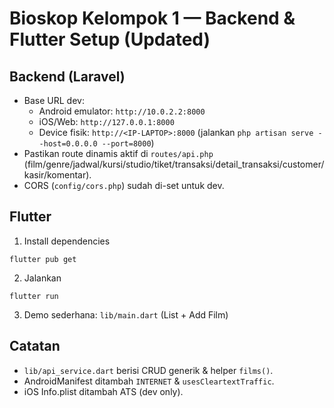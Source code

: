 
# Bioskop Kelompok 1 — Backend & Flutter Setup (Updated)

## Backend (Laravel)
- Base URL dev:
  - Android emulator: `http://10.0.2.2:8000`
  - iOS/Web: `http://127.0.0.1:8000`
  - Device fisik: `http://<IP-LAPTOP>:8000` (jalankan `php artisan serve --host=0.0.0.0 --port=8000`)
- Pastikan route dinamis aktif di `routes/api.php` (film/genre/jadwal/kursi/studio/tiket/transaksi/detail_transaksi/customer/kasir/komentar).
- CORS (`config/cors.php`) sudah di-set untuk dev.

## Flutter
1) Install dependencies
```
flutter pub get
```
2) Jalankan
```
flutter run
```
3) Demo sederhana: `lib/main.dart` (List + Add Film)

## Catatan
- `lib/api_service.dart` berisi CRUD generik & helper `films()`.
- AndroidManifest ditambah `INTERNET` & `usesCleartextTraffic`.
- iOS Info.plist ditambah ATS (dev only).
